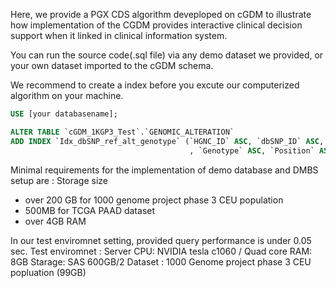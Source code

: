 Here, we provide a PGX CDS algorithm deveploped on cGDM to illustrate how implementation of the CGDM provides 
interactive clinical decision support when it linked in clinical information system.

You can run the source code(.sql file) via any demo dataset we provided, or your own dataset imported to the cGDM schema.

We recommend to create a index before you excute our computerized algorithm on your machine.

```sql
USE [your databasename];

ALTER TABLE `cGDM_1KGP3_Test`.`GENOMIC_ALTERATION` 
ADD INDEX `Idx_dbSNP_ref_alt_genotype` (`HGNC_ID` ASC, `dbSNP_ID` ASC, `Reference_Allele` ASC, `Alternative_Allele` ASC
                                        , `Genotype` ASC, `Position` ASC);
```

Minimal requirements for the implementation of demo database and DMBS setup are
: Storage size 
  - over 200 GB for 1000 genome project phase 3 CEU population 
  - 500MB for TCGA PAAD dataset
  - over 4GB RAM
  
 In our test enviromnet setting, provided query performance is under 0.05 sec.
 Test enviromnet :
 Server CPU: NVIDIA tesla c1060 / Quad core
 RAM: 8GB
 Starage: SAS 600GB/2
 Dataset : 1000 Genome project phase 3 CEU popluation (99GB)
